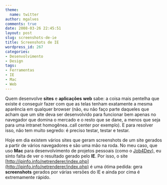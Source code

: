 ```yaml
---
theme:
  name: twitter
author: mgalves
comments: true
date: 2008-03-26 22:45:51
layout: post
slug: screenshots-de-ie
title: Screenshots de IE
wordpress_id: 267
categories:
- Desenvolvimento
- Design
tags:
- Ferramentas
- IE
- Mac
- Web
---
```


Quem desenvolve **sites** e **aplicações** **web** sabe: a coisa mais pentelha que existe é conseguir fazer com que as telas tenham exatamente a mesma aparência em qualquer browser (não, eu não faço parte daqueles que acham que um site deva ser desenvolvido para funcionar bem apenas no navegador que domina o mercado e o resto que se dane, a menos que seja para uma intranet homogênea..call center por exemplo). E para resolver isso, não tem muito segredo: é preciso testar, testar e testar.

Hoje em dia existem vários sites que geram screenshots de um site gerados a partir de vários navegadores e são uma mão na roda. No meu caso, que uso **Mac** para desenvolvimento de projetos pessoais (como o [Job4Dev](http://job4dev.com)), eu sinto falta de ver o resultado gerado pelo **IE**. Por isso, o site [http://ipinfo.info/netrenderer/index.php](http://ipinfo.info/netrenderer/index.php) é uma ótima pedida: gera **screenshots** gerados por várias versões do IE e ainda por cima é extremamente rápido.
